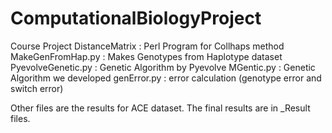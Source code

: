 # ComputationalBiologyProject
Course Project
DistanceMatrix      : Perl Program for Collhaps method
MakeGenFromHap.py   : Makes Genotypes from Haplotype dataset
PyevolveGenetic.py  : Genetic Algorithm by Pyevolve
MGentic.py          : Genetic Algorithm we developed
genError.py         : error calculation (genotype error and switch error)

Other files are the results for ACE dataset.
The final results are in _Result files.
